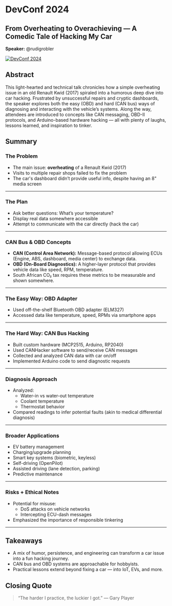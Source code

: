 # DevConf 2024  
## From Overheating to Overachieving — A Comedic Tale of Hacking My Car  
**Speaker:** @rudigrobler  

[![DevConf 2024](https://img.youtube.com/vi/uLc1FlYEgZ4/0.jpg)](https://www.youtube.com/watch?v=uLc1FlYEgZ4)

## Abstract
This light-hearted and technical talk chronicles how a simple overheating issue in an old Renault Kwid (2017) spiraled into a humorous deep dive into car hacking. Frustrated by unsuccessful repairs and cryptic dashboards, the speaker explores both the easy (OBD) and hard (CAN bus) ways of diagnosing and interacting with the vehicle’s systems. Along the way, attendees are introduced to concepts like CAN messaging, OBD-II protocols, and Arduino-based hardware hacking — all with plenty of laughs, lessons learned, and inspiration to tinker.

## Summary

### The Problem
- The main issue: **overheating** of a Renault Kwid (2017)
- Visits to multiple repair shops failed to fix the problem
- The car's dashboard didn’t provide useful info, despite having an 8" media screen

---

### The Plan
- Ask better questions: What’s your temperature?
- Display real data somewhere accessible
- Attempt to communicate with the car directly (hack the car)

---

### CAN Bus & OBD Concepts
- **CAN (Control Area Network):** Message-based protocol allowing ECUs (Engine, ABS, dashboard, media center) to exchange data.
- **OBD (On-Board Diagnostics):** A higher-layer protocol that provides vehicle data like speed, RPM, temperature.
- South African CO₂ tax requires these metrics to be measurable and shown somewhere.

---

### The Easy Way: OBD Adapter
- Used off-the-shelf Bluetooth OBD adapter (ELM327)
- Accessed data like temperature, speed, RPMs via smartphone apps

---

### The Hard Way: CAN Bus Hacking
- Built custom hardware (MCP2515, Arduino, RP2040)
- Used CANHacker software to send/receive CAN messages
- Collected and analyzed CAN data with car on/off
- Implemented Arduino code to send diagnostic requests

---

### Diagnosis Approach
- Analyzed:
  - Water-in vs water-out temperature
  - Coolant temperature
  - Thermostat behavior
- Compared readings to infer potential faults (akin to medical differential diagnosis)

---

### Broader Applications
- EV battery management
- Charging/upgrade planning
- Smart key systems (biometric, keyless)
- Self-driving (OpenPilot)
- Assisted driving (lane detection, parking)
- Predictive maintenance

---

### Risks + Ethical Notes
- Potential for misuse:
  - DoS attacks on vehicle networks
  - Intercepting ECU-dash messages
- Emphasized the importance of responsible tinkering

---

## Takeaways
- A mix of humor, persistence, and engineering can transform a car issue into a fun hacking journey.
- CAN bus and OBD systems are approachable for hobbyists.
- Practical lessons extend beyond fixing a car — into IoT, EVs, and more.

## Closing Quote
> “The harder I practice, the luckier I got.” — Gary Player  
